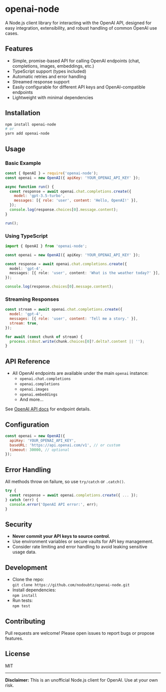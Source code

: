 # openai-node

A Node.js client library for interacting with the OpenAI API, designed for easy integration, extensibility, and robust handling of common OpenAI use cases.

## Features

- Simple, promise-based API for calling OpenAI endpoints (chat, completions, images, embeddings, etc.)
- TypeScript support (types included)
- Automatic retries and error handling
- Streamed response support
- Easily configurable for different API keys and OpenAI-compatible endpoints
- Lightweight with minimal dependencies

## Installation

```bash
npm install openai-node
# or
yarn add openai-node
```

## Usage

### Basic Example

```js
const { OpenAI } = require('openai-node');
const openai = new OpenAI({ apiKey: 'YOUR_OPENAI_API_KEY' });

async function run() {
  const response = await openai.chat.completions.create({
    model: 'gpt-3.5-turbo',
    messages: [{ role: 'user', content: 'Hello, OpenAI!' }],
  });
  console.log(response.choices[0].message.content);
}

run();
```

### Using TypeScript

```typescript
import { OpenAI } from 'openai-node';

const openai = new OpenAI({ apiKey: 'YOUR_OPENAI_API_KEY' });

const response = await openai.chat.completions.create({
  model: 'gpt-4',
  messages: [{ role: 'user', content: 'What is the weather today?' }],
});

console.log(response.choices[0].message.content);
```

### Streaming Responses

```js
const stream = await openai.chat.completions.create({
  model: 'gpt-4',
  messages: [{ role: 'user', content: 'Tell me a story.' }],
  stream: true,
});

for await (const chunk of stream) {
  process.stdout.write(chunk.choices[0]?.delta?.content || '');
}
```

## API Reference

- All OpenAI endpoints are available under the main `openai` instance:
  - `openai.chat.completions`
  - `openai.completions`
  - `openai.images`
  - `openai.embeddings`
  - And more...

See [OpenAI API docs](https://platform.openai.com/docs/api-reference/introduction) for endpoint details.

## Configuration

```js
const openai = new OpenAI({
  apiKey: 'YOUR_OPENAI_API_KEY',
  baseURL: 'https://api.openai.com/v1', // or custom
  timeout: 30000, // optional
});
```

## Error Handling

All methods throw on failure, so use `try/catch` or `.catch()`.

```js
try {
  const response = await openai.completions.create({ ... });
} catch (err) {
  console.error('OpenAI API error:', err);
}
```

## Security

- **Never commit your API keys to source control.**
- Use environment variables or secure vaults for API key management.
- Consider rate limiting and error handling to avoid leaking sensitive usage data.

## Development

- Clone the repo:  
  `git clone https://github.com/nodoubtz/openai-node.git`
- Install dependencies:  
  `npm install`
- Run tests:  
  `npm test`

## Contributing

Pull requests are welcome! Please open issues to report bugs or propose features.

## License

MIT

---

**Disclaimer:** This is an unofficial Node.js client for OpenAI. Use at your own risk.
